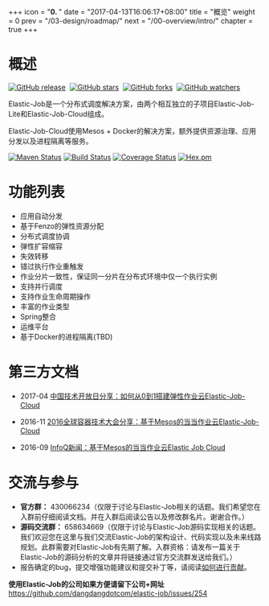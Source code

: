 +++
icon = "<b>0. </b>"
date = "2017-04-13T16:06:17+08:00"
title = "概览"
weight = 0
prev = "/03-design/roadmap/"
next = "/00-overview/intro/"
chapter = true
+++

# 概述

[![GitHub release](https://img.shields.io/github/release/dangdangdotcom/elastic-job.svg?style=social&label=Release)](https://github.com/dangdangdotcom/elastic-job/releases)&nbsp;
[![GitHub stars](https://img.shields.io/github/stars/dangdangdotcom/elastic-job.svg?style=social&label=Star)](https://github.com/dangdangdotcom/elastic-job/stargazers)&nbsp;
[![GitHub forks](https://img.shields.io/github/forks/dangdangdotcom/elastic-job.svg?style=social&label=Fork)](https://github.com/dangdangdotcom/elastic-job/fork)&nbsp;
[![GitHub watchers](https://img.shields.io/github/watchers/dangdangdotcom/elastic-job.svg?style=social&label=Watch)](https://github.com/dangdangdotcom/elastic-job/watchers)

Elastic-Job是一个分布式调度解决方案，由两个相互独立的子项目Elastic-Job-Lite和Elastic-Job-Cloud组成。

Elastic-Job-Cloud使用Mesos + Docker的解决方案，额外提供资源治理、应用分发以及进程隔离等服务。

[![Maven Status](https://maven-badges.herokuapp.com/maven-central/com.dangdang/elastic-job/badge.svg)](https://maven-badges.herokuapp.com/maven-central/com.dangdang/elastic-job)
[![Build Status](https://secure.travis-ci.org/dangdangdotcom/elastic-job.png?branch=master)](https://travis-ci.org/dangdangdotcom/elastic-job)
[![Coverage Status](https://coveralls.io/repos/dangdangdotcom/elastic-job/badge.svg?branch=master&service=github)](https://coveralls.io/github/dangdangdotcom/elastic-job?branch=master)
[![Hex.pm](https://img.shields.io/badge/License-Apache%202.0-blue.svg)](http://www.apache.org/licenses/LICENSE-2.0.html)

# 功能列表

* 应用自动分发
* 基于Fenzo的弹性资源分配
* 分布式调度协调
* 弹性扩容缩容
* 失效转移
* 错过执行作业重触发
* 作业分片一致性，保证同一分片在分布式环境中仅一个执行实例
* 支持并行调度
* 支持作业生命周期操作
* 丰富的作业类型
* Spring整合
* 运维平台
* 基于Docker的进程隔离(TBD)

# 第三方文档

* 2017-04 [中国技术开放日分享：如何从0到1搭建弹性作业云Elastic-Job-Cloud](http://www.infoq.com/cn/presentations/how-to-build-elastic-job-cloud)

* 2016-11 [2016全球容器技术大会分享：基于Mesos的当当作业云Elastic-Job-Cloud](http://www.infoq.com/cn/presentations/dangdang-operating-cloud-elastic-job-cloud-based-on-the-esos)

* 2016-09 [InfoQ新闻：基于Mesos的当当作业云Elastic Job Cloud](http://www.infoq.com/cn/news/2016/09/Mesos-Elastic-Job-Cloud)

# 交流与参与

 - **官方群：** 430066234（仅限于讨论与Elastic-Job相关的话题。我们希望您在入群前仔细阅读文档。并在入群后阅读公告以及修改群名片。谢谢合作。）
 - **源码交流群：** 658634669（仅限于讨论与Elastic-Job源码实现相关的话题。我们欢迎您在这里与我们交流Elastic-Job的架构设计、代码实现以及未来线路规划。此群需要对Elastic-Job有先期了解。入群资格：请发布一篇关于Elastic-Job的源码分析的文章并将链接通过官方交流群发送给我们。）
 - 报告确定的bug，提交增强功能建议和提交补丁等，请阅读[如何进行贡献](/00-overview/contribution)。

 **使用Elastic-Job的公司如果方便请留下公司+网址** https://github.com/dangdangdotcom/elastic-job/issues/254
